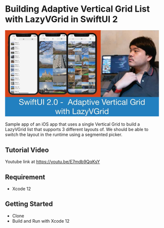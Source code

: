 # Building Adaptive Vertical Grid List with LazyVGrid in SwiftUI 2

![Alt text](./promo.jpg?raw=true "SwiftUI Adaptive VGrid List")

Sample app of an iOS app that uses a single Vertical Grid to build a LazyVGrid list that supports 3 different layouts of. We should be able to switch the layout in the runtime using a segmented picker. 

## Tutorial Video
Youtube link at https://youtu.be/E7mdb9QqKsY

## Requirement
- Xcode 12

## Getting Started
- Clone
- Build and Run with Xcode 12
